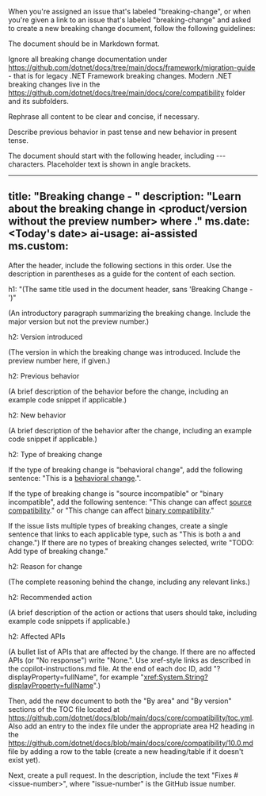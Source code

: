 When you're assigned an issue that's labeled "breaking-change", or when you're given a link to an issue that's labeled "breaking-change" and asked to create a new breaking change document, follow the following guidelines:

The document should be in Markdown format.

Ignore all breaking change documentation under https://github.com/dotnet/docs/tree/main/docs/framework/migration-guide - that is for legacy .NET Framework breaking changes. Modern .NET breaking changes live in the https://github.com/dotnet/docs/tree/main/docs/core/compatibility folder and its subfolders.

Rephrase all content to be clear and concise, if necessary.

Describe previous behavior in past tense and new behavior in present tense.

The document should start with the following header, including --- characters. Placeholder text is shown in angle brackets.

   ---
   title: "Breaking change - <A concise descriptive title of the breaking change>"
   description: "Learn about the breaking change in <product/version without the preview number> where <very brief description>."
   ms.date: <Today's date>
   ai-usage: ai-assisted
   ms.custom: <URL of the issue>
   ---

After the header, include the following sections in this order. Use the description in parentheses as a guide for the content of each section.

h1: "(The same title used in the document header, sans 'Breaking Change - ')"

   (An introductory paragraph summarizing the breaking change. Include the major version but not the preview number.)

h2: Version introduced

   (The version in which the breaking change was introduced. Include the preview number here, if given.)

h2: Previous behavior

   (A brief description of the behavior before the change, including an example code snippet if applicable.)

h2: New behavior

   (A brief description of the behavior after the change, including an example code snippet if applicable.)

h2: Type of breaking change

   If the type of breaking change is "behavioral change", add the following sentence: "This is a [behavioral change](../../categories.md#behavioral-change).".

   If the type of breaking change is "source incompatible" or "binary incompatible", add the following sentence: "This change can affect [source compatibility](../../categories.md#source-compatibility)." or "This change can affect [binary compatibility](../../categories.md#binary-compatibility)."

   If the issue lists multiple types of breaking changes, create a single sentence that links to each applicable type, such as "This is both a []() and []() change.") If there are no types of breaking changes selected, write "TODO: Add type of breaking change."

h2: Reason for change

   (The complete reasoning behind the change, including any relevant links.)

h2: Recommended action

   (A brief description of the action or actions that users should take, including example code snippets if applicable.)

h2: Affected APIs

   (A bullet list of APIs that are affected by the change. If there are no affected APIs (or "No response") write "None.". Use xref-style links as described in the copilot-instructions.md file. At the end of each doc ID, add "?displayProperty=fullName", for example "<xref:System.String?displayProperty=fullName>".)

Then, add the new document to both the "By area" and "By version" sections of the TOC file located at https://github.com/dotnet/docs/blob/main/docs/core/compatibility/toc.yml. Also add an entry to the index file under the appropriate area H2 heading in the https://github.com/dotnet/docs/blob/main/docs/core/compatibility/10.0.md file by adding a row to the table (create a new heading/table if it doesn't exist yet).

Next, create a pull request. In the description, include the text "Fixes #\<issue-number>", where "issue-number" is the GitHub issue number.
